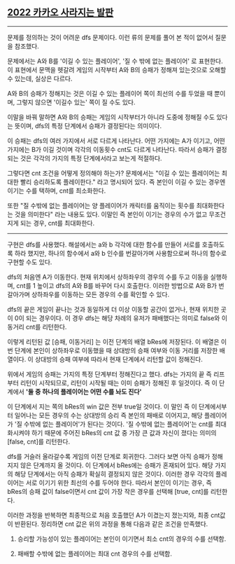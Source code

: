 ## [2022 카카오 사라지는 발판](https://school.programmers.co.kr/learn/courses/30/lessons/92345)

---

문제를 정의하는 것이 어려운 dfs 문제이다. 이런 류의 문제를 풀어 본 적이 없어서 질문을 참조했다.

문제에서는 A와 B를 '이길 수 있는 플레이어', '질 수 밖에 없는 플레이어' 로 표현한다. 이 표현에서 문맥을 헷갈려 게임의 시작부터 A와 B의 승패가 정해져 있는것으로 오해할 수 있는데, 실상은 다르다.

A와 B의 승패가 정해지는 것은 이길 수 있는 플레이어 쪽이 최선의 수를 두었을 때 뿐이며, 그렇지 않으면 '이길수 있는' 쪽이 질 수도 있다.

이말을 바꿔 말하면 A와 B의 승패는 게임의 시작부터가 아니라 도중에 정해질 수도 있다는 뜻이며, dfs의 특정 단계에서 승패가 결정된다는 의미이다.

이 승패는 dfs의 여러 가지에서 서로 다르게 나타난다. 어떤 가지에는 A가 이기고, 어떤 가지에는 B가 이길 것이며 각각의 이동횟수 cnt도 다르게 나타난다. 따라서 승패가 결정되는 것은 각각의 가지의 특정 단계에서라고 보는게 적절하다.

그렇다면 cnt 조건을 어떻게 정의해야 하는가? 문제에서는 "이길 수 있는 플레이어는 최대한 빨리 승리하도록 플레이한다." 라고 명시되어 있다. 즉 본인이 이길 수 있는 경우엔 이기는 수를 택하며, cnt를 최소화한다.

또한 "질 수밖에 없는 플레이어는 양 플레이어가 캐릭터를 움직이는 횟수를 최대화한다는 것을 의미한다" 라는 내용도 있다. 이말인 즉 본인이 이기는 경우의 수가 없고 무조건 지게 되는 경우, cnt를 최대화한다.

---

구현은 dfs를 사용했다. 해설에서는 a와 b 각각에 대한 함수를 만들어 서로를 호출하도록 하라 했지만, 하나의 함수에서 a와 b 인수를 번갈아가며 사용함으로써 하나의 함수로 구현할 수도 있다.

dfs의 처음엔 A가 이동한다. 현재 위치에서 상하좌우의 경우의 수를 두고 이동을 실행하며, cnt를 1 높이고 dfs의 A와 B를 바꾸어 다시 호출한다. 이러한 방법으로 A와 B가 번갈아가며 상하좌우를 이동하는 모든 경우의 수를 확인할 수 있다.

dfs의 끝은 게임이 끝나는 것과 동일하게 더 이상 이동할 공간이 없거나, 현재 위치한 곳이 0이 되는 경우이다. 이 경우 dfs는 해당 차례의 유저가 패배했다는 의미로 false와 이동거리 cnt를 리턴한다.

이렇게 리턴된 값 [승패, 이동거리] 는 이전 단계의 배열 bRes에 저장된다. 이 배열은 이번 단계에 본인이 상하좌우로 이동했을 때 상대방의 승패 여부와 이동 거리를 저장한 배열이다. 이 상대방의 승패 여부에 따라서 현재 단계에서 리턴할 값이 정해진다.

위에서 게임의 승패는 가지의 특정 단계부터 정해진다고 했다. dfs는 가지의 끝 즉 리프부터 리턴이 시작되므로, 리턴이 시작될 때는 이미 승패가 정해진 후 일것이다. 즉 이 단계에서 **'둘 중 하나의 플레이어는 어떤 수를 놔도 진다'**

이 단계에서 지는 쪽의 bRes의 win 값은 전부 true일 것이다. 이 말인 즉 이 단계에서부터 일어나는 모든 경우의 수는 상대방의 승리 즉 본인의 패배로 이어지고, 해당 플레이어가 '질 수밖에 없는 플레이어'가 된다는 것이다. '질 수밖에 없는 플레이어'는 cnt를 최대화시켜야 하기 때문에 주어진 bRes의 cnt 값 중 가장 큰 값과 자신이 졌다는 의미의 [false, cnt]를 리턴한다.

dfs를 거슬러 올라갈수록 게임의 이전 단계로 회귀한다. 그러다 보면 아직 승패가 정해지지 않은 단계까지 올 것이다. 이 단계에서 bRes에는 승패가 혼재되어 있다. 해당 가지의 해당 단계에서는 아직 승패가 확실히 결정되지 않은 것이다. 이러한 경우 각각의 플레이어는 서로 이기기 위한 최선의 수를 두어야 한다. 따라서 본인이 이기는 경우, 즉 bRes의 승패 값이 false이면서 cnt 값이 가장 작은 경우를 선택해 [true, cnt]를 리턴한다.

이러한 과정을 반복하면 최종적으로 처음 호출했던 A가 이겼는지 졌는지와, 최종 cnt값이 반환된다. 정리하면 cnt 값은 위의 과정을 통해 다음과 같은 조건을 만족했다.

1. 승리할 가능성이 있는 플레이어는 본인이 이기면서 최소 cnt의 경우의 수를 선택함.

2. 패배할 수밖에 없는 플레이어는 최대 cnt 경우의 수를 선택함.
